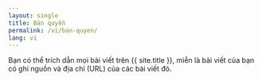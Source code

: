 ```yaml
---
layout: single
title: Bản quyền
permalink: /vi/ban-quyen/
lang: vi
---
```


Bạn có thể trích dẫn mọi bài viết trên {{ site.title }}, miễn là bài viết của bạn có ghi nguồn và địa chỉ (URL) của các bài viết đó.
